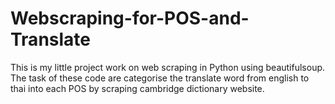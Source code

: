 # Webscraping-for-POS-and-Translate
This is my little project work on web scraping in Python using beautifulsoup.
The task of these code are categorise the translate word from english to thai into each POS by scraping cambridge dictionary website.
